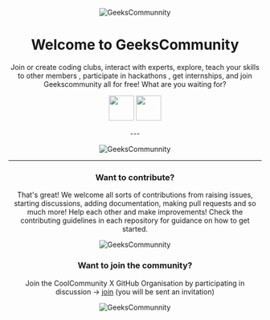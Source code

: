 <div align="center">
 
 
![GeeksCommunnity](https://avatars.githubusercontent.com/u/121399569?s=200&v=4)


# Welcome to GeeksCommunity

Join or create coding clubs, interact with experts, explore, teach your skills to other members , participate in hackathons , get internships, and join Geekscommunity all for free! What are you waiting for?

 <p float="left">
 <a href="https://chat.whatsapp.com/HJHJYCGqcmB1MQ9plJ9PuB"> <img src="https://cdn.jsdelivr.net/gh/geekscommunity/.github@main/image/btn-1.png" height="50" /></a>
  <a href="https://discord.gg/tc7ZMtzy3K"> <img src="https://cdn.jsdelivr.net/gh/geekscommunity/.github@main/image/btn-2.png" height="50" /> </a>
 
</p>
---

![GeeksCommunnity](https://cdn.jsdelivr.net/gh/geekscommunity/.github@main/image/page-1.png)

---

### Want to contribute?

That's great! We welcome all sorts of contributions from raising issues, starting discussions, adding documentation, making pull requests and so much more! Help each other and make improvements!
Check the contributing guidelines in each repository for guidance on how to get started.

 
![GeeksCommunnity](https://cdn.jsdelivr.net/gh/geekscommunity/.github@main/image/page-2.png)

 

### Want to join the community?
Join the CoolCommunity X GitHub Organisation by participating in discussion -> [join](https://github.com/orgs/coolcommunityx/discussions/1) (you will be sent an invitation)


![GeeksCommunnity](https://cdn.jsdelivr.net/gh/geekscommunity/.github@main/image/page-3.png)
</div> 
